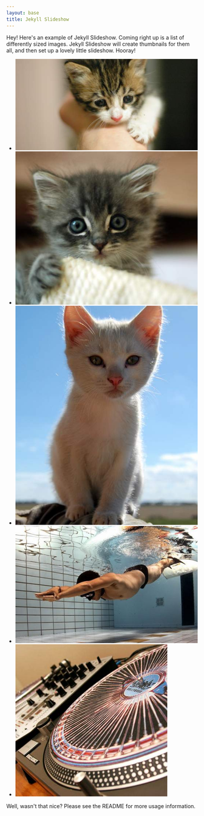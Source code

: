 ```yaml
---
layout: base
title: Jekyll Slideshow
---
```



Hey! Here's an example of Jekyll Slideshow. Coming right up is a list of differently sized images. Jekyll Slideshow will create thumbnails for them all, and then set up a lovely little slideshow. Hooray!

* ![Example image](/images/300.jpg)
* ![Example image](/images/420.jpg)
* ![Example image](/images/600.jpg)
* ![Example image](/images/an-image.jpg)
* ![Example image](/images/some_image.jpg)

Well, wasn't that nice? Please see the README for more usage information.